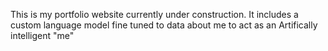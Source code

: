 This is my portfolio website currently under construction. It includes a custom language model fine tuned to data about me to act as an Artifically intelligent "me"